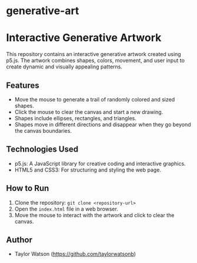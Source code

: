 # generative-art

# Interactive Generative Artwork

This repository contains an interactive generative artwork created using p5.js. The artwork combines shapes, colors, movement, and user input to create dynamic and visually appealing patterns.

## Features

- Move the mouse to generate a trail of randomly colored and sized shapes.
- Click the mouse to clear the canvas and start a new drawing.
- Shapes include ellipses, rectangles, and triangles.
- Shapes move in different directions and disappear when they go beyond the canvas boundaries.

## Technologies Used

- p5.js: A JavaScript library for creative coding and interactive graphics.
- HTML5 and CSS3: For structuring and styling the web page.

## How to Run

1. Clone the repository: `git clone <repository-url>`
2. Open the `index.html` file in a web browser.
3. Move the mouse to interact with the artwork and click to clear the canvas.


## Author

- Taylor Watson (https://github.com/taylorwatsonb)

